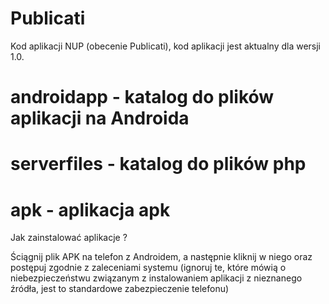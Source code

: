 # Publicati
Kod aplikacji NUP (obecenie Publicati), kod aplikacji jest aktualny dla wersji 1.0.

# androidapp - katalog do plików aplikacji na Androida

# serverfiles - katalog do plików php

# apk - aplikacja apk


Jak zainstalować aplikacje ?

Ściągnij plik APK na telefon z Androidem, a następnie kliknij w niego oraz postępuj zgodnie z zaleceniami systemu (ignoruj te, które mówią o niebezpieczeństwu związanym z instalowaniem aplikacji z nieznanego źródła, jest to standardowe zabezpieczenie telefonu)
